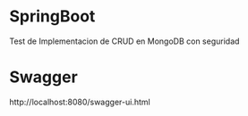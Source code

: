 # SpringBoot
Test de Implementacion de CRUD en MongoDB con seguridad

# Swagger
http://localhost:8080/swagger-ui.html
